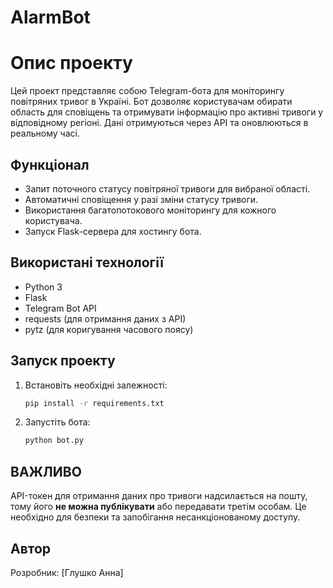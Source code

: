 # AlarmBot
# Опис проекту

Цей проект представляє собою Telegram-бота для моніторингу повітряних тривог в Україні. Бот дозволяє користувачам обирати область для сповіщень та отримувати інформацію про активні тривоги у відповідному регіоні. Дані отримуються через API та оновлюються в реальному часі.

## Функціонал
- Запит поточного статусу повітряної тривоги для вибраної області.
- Автоматичні сповіщення у разі зміни статусу тривоги.
- Використання багатопотокового моніторингу для кожного користувача.
- Запуск Flask-сервера для хостингу бота.

## Використані технології
- Python 3
- Flask
- Telegram Bot API
- requests (для отримання даних з API)
- pytz (для коригування часового поясу)

## Запуск проекту
1. Встановіть необхідні залежності:
   ```sh
   pip install -r requirements.txt
   ```
2. Запустіть бота:
   ```sh
   python bot.py
   ```

## ВАЖЛИВО
API-токен для отримання даних про тривоги надсилається на пошту, тому його **не можна публікувати** або передавати третім особам. Це необхідно для безпеки та запобігання несанкціонованому доступу.

## Автор
Розробник: [Глушко Анна]

